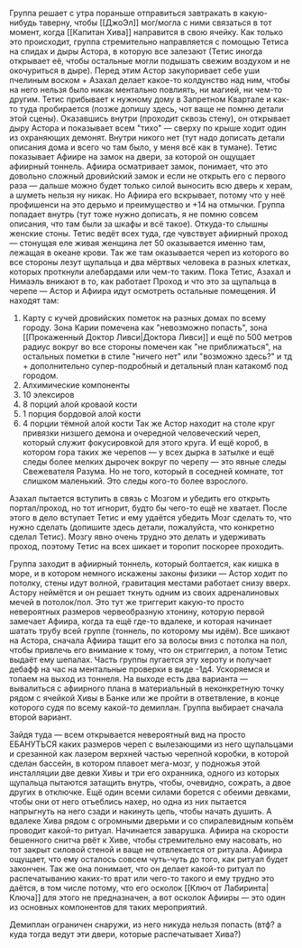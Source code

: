 Группа решает с утра пораньше отправиться завтракать в какую-нибудь таверну, чтобы [[ДжоЭл]] мог/могла с ними связаться в тот момент, когда [[Капитан Хива]] направится в свою ячейку. 
Как только это происходит, группа стремительно направляется с помощью Тетиса на спидах и дыры Астора, в которую все залезают (Тетис иногда открывает её, чтобы остальные могли подышать свежим воздухом и не окочуриться в дыре). Перед этим Астор закупоривает себе уши пчелиным воском + Азахал делает какое-то колдунство над ним, чтобы на него нельзя было никак ментально повлиять, ни магией, ни чем-то другим.
Тетис прибывает к нужному дому в Запретном Квартале и как-то туда пробирается (позже допишу здесь, чот ваще не помню детали этой сцены). Оказавшись внутри (проходит сквозь стену), он открывает дыру Астора и показывает всем "тихо" — сверху по крыше ходит один из охраняющих демонят.
Внутри никого нет (тут надо дописать детали описания дома и всего чо там было, у меня всё как в тумане).
Тетис показывает Афиире на замок на двери, за которой он ощущает афиирный тоннель. Афиира осматривает замок, понимает, что это довольно сложный дровийский замок и если не открыть его с первого раза — дальше можно будет только силой выносить всю дверь к херам, а шуметь нельзя ну никак. Но Афиира его вскрывает, потому что у неё профишенси на это дерьмо и преимущество и +14 на отмычки. 
Группа попадает внутрь (тут тоже нужно дописать, я не помню совсем описания, что там были за шкафы и всё такое). Откуда-то слышны женские стоны. Тетис ведёт всех туда, где чувствует афиирный проход — стонущая еле живая женщина лет 50 оказывается именно там, лежащая в океане крови. Так же там оказывается череп из которого во все стороны лезут щупальца и два мёртвых человека в разных клетках, которых проткнули алебардами или чем-то таким.
Пока Тетис, Азахал и Нимаэль вникают в то, как работает Проход и что это за щупальца в черепе — Астор и Афиира идут осмотреть остальные помещения. И находят там:
1) Карту с кучей дровийских пометок на разных домах по всему городу. Зона Карии помечена как "невозможно попасть", зона [[Прокаженный Доктор Ливси|Доктора Ливси]] и ещё по 500 метров радиус вокруг во все стороны помечен как "не приближаться", на остальных пометки в стиле "ничего нет" или "возможно здесь?" и тд + дополнительно супер-подробный и детальный план катакомб под городом.
2) Алхимические компоненты
3) 10 элексиров
4) 8 порций алой кроваой кости
5) 1 порция бордовой алой кости
6) 4 порции тёмной алой кости
Так же Астор находит на столе круг привязки низшего демона и очередной человеческий череп, который служит фокусировкой для этого круга. И ещё короб, в котором гора таких же черепов — у всех дырка в затылке и ещё следы более мелких дырочек вокруг по черепу — это явные следы Свежевателя Разума. Но не того, который в соседней комнате, тот слишком маленький. Это следы кого-то более взрослого.

Азахал пытается вступить в связь с Мозгом и убедить его открыть портал/проход, но тот игнорит, будто бы чего-то ещё не хватает. После этого в дело вступает Тетис и ему удаётся убедить Мозг сделать то, что нужно сделать (допишите здесь детали, пожалуйста, что конкретно сделал Тетис). Мозгу явно очень трудно это делать и удерживать проход, поэтому Тетис на всех шикает и торопит поскорее проходить.

Группа заходит в афиирный тоннель, который болтается, как кишка в море, и в котором немного искажены законы физики — Астор ходит по потолку, стены идут волной, гравитация местами работает снизу вверх. Астору неймётся и он решает ткнуть одним из своих адреналиновых мечей в потолок/пол. Это тут же триггерит какую-то просто невероятных размеров червеобразную хтонину, которую первой замечает Афиира, когда та ещё где-то вдалеке, и которая начинает шатать трубу всей группе (тоннель, по которому мы идём). Все шикают на Астора, сначала Афиира тащит его за волосы вниз с потолка на пол, чтобы привлечь его внимание к тому, что он стриггерил, а потом Тетис выдаёт ему шепалах. Часть группы пугается эту хероту и получает дебафф на час на ментальные проверки в виде -1д4. Ускоряемся и топаем на выход из тоннеля.
На выходе есть два варианта — вывалиться с афиирного плана в материальный в неконкретную точку рядом с ячейкой Хивы в Банке или же пройти в ответвление, в конце которого судя по всему какой-то демиплан. Группа выбирает сначала второй вариант. 

Зайдя туда — всем открывается невероятный вид на просто ЕБАНУТЬСЯ каких размеров череп с вылезающими из него щупальцами и срезанной как лазером верхней частью черепной коробки, в которой сделан бассейн, в котором плавоет мега-мозг, у подножья этой инсталляции две девки Хивы и три его охранника, одного из которых щупальца пытаются затащить внутрь, чтобы, очевидно, сожрать, а двое других в отключке. Ещё один всеми силами борется с обеими девками, чтобы они от него отъеблись нахер, но одна из них пытается напрыгнуть на него сзади и накинуть цепь, чтобы начать душить. 
А вдалеке Хива рядом с огромными дверьми и со спиралевидным копьём проводит какой-то ритуал.
Начинается заварушка. 
Афиира на скорости бешенного снитча рвёт к Хиве, чтобы стремительно ему насовать, но тот закрыт силовой стеной и ваще не отвлекается от ритуала. Афиира ощущает, что ему осталось совсем чуть-чуть до того, как ритуал будет закончен. Так же она понимает, что он делает какой-то ритуал по распечатыванию каких-то врат или чего-то такого и ему трудно это даётся, в том числе потому, что его осколок [[Ключ от Лабиринта|Ключа]] для этого не предназначен, а вот осколок Афииры — это один из основных компонентов для таких мероприятий. 

Демиплан ограничен снаружи, из него никуда нельзя попасть (втф? а куда тогда ведут эти двери, которые распечатывает Хива?)